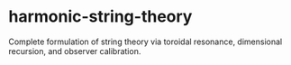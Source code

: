 # harmonic-string-theory
Complete formulation of string theory via toroidal resonance, dimensional recursion, and observer calibration.
